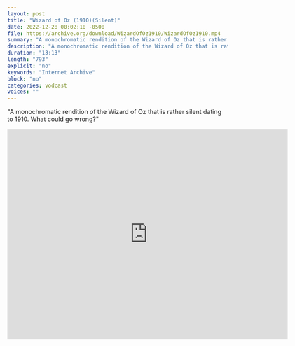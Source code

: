 ```yaml
---
layout: post
title: "Wizard of Oz (1910)(Silent)"
date: 2022-12-28 00:02:10 -0500
file: https://archive.org/download/WizardOfOz1910/WizardOfOz1910.mp4
summary: "A monochromatic rendition of the Wizard of Oz that is rather silent dating to 1910.  What could go wrong?"
description: "A monochromatic rendition of the Wizard of Oz that is rather silent dating to 1910.  What could go wrong?"
duration: "13:13"
length: "793"
explicit: "no" 
keywords: "Internet Archive"
block: "no" 
categories: vodcast
voices: ""
---
```


"A monochromatic rendition of the Wizard of Oz that is rather silent dating to 1910.  What could go wrong?"

<iframe src="https://archive.org/embed/WizardOfOz1910" width="640" height="480" frameborder="0" webkitallowfullscreen="true" mozallowfullscreen="true" allowfullscreen></iframe>
